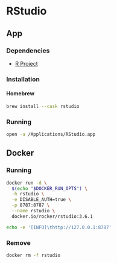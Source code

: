 # RStudio

<!--
https://github.com/gadenbuie/drake-rstudio-jobs-example
-->

## App

### Dependencies

- [R Project](/r-project.md)

### Installation

#### Homebrew

```sh
brew install --cask rstudio
```

### Running

```sh
open -a /Applications/RStudio.app
```

## Docker

### Running

```sh
docker run -d \
  $(echo "$DOCKER_RUN_OPTS") \
  -h rstudio \
  -e DISABLE_AUTH=true \
  -p 8787:8787 \
  --name rstudio \
  docker.io/rocker/rstudio:3.6.1
```

```sh
echo -e '[INFO]\thttp://127.0.0.1:8787'
```

### Remove

```sh
docker rm -f rstudio
```
